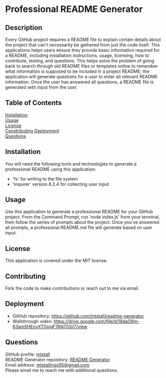# Professional README Generator

## Description
Every GitHub project requires a README file to explain certain details about the project that can't necessarily be gathered from just the code itself. This applications helps users ensure they provide basic information required for a README, including installation instructions, usage, licensing, how to contribute, testing, and questions. This helps solve the problem of going back to search through old README files or templates online to remember what information is supposed to be included in a project README; the application will generate questions for a user to enter all relevant README information. Once the user has answered all questions, a README file is generated with input from the user. 

## Table of Contents
[Installation](#installation)  
[Usage](#usage)  
[License](#license)  
[Constributing](#contributing)
[Deployment](#deployment)  
[Questions](#questions)
## Installation
You will need the following tools and technologies to generate a professional README using this application:
 * 'fs' for writing to the file system
 * 'inquirer' version 8.2.4 for collecting user input

## Usage
Use this application to generate a professional README for your GitHub project. From the Command Prompt, run 'node index.js' from your terminal, then follow the series of prompts about the project. Once you've answered all prompts, a professional README.md file will generate based on user input.

## License
This application is covered under the MIT license.

## Contributing
Fork the code to make contributions or reach out to me via email.

## Deployment
 * GitHub repository: https://github.com/mtstall/readme-generator 
 * Walkthrough video: https://drive.google.com/file/d/18daO6m-63amSHEovXTGsigF7AN70Sij7/view

## Questions
GitHub profile: [mtstall](https://www.github.com/mtstall)  
README Generator repository: [README Generator](https://github.com/mtstall/readme-generator)   
Email address: mtstallings95@gmail.com  
Please email me to reach me with additional questions.